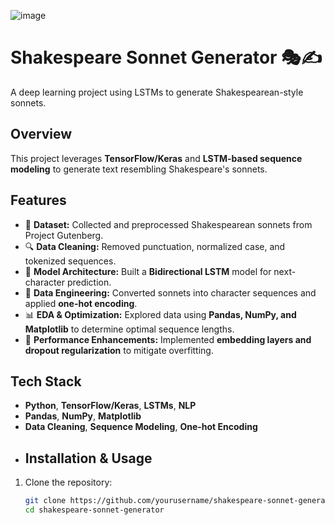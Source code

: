 
![image](https://github.com/user-attachments/assets/bbee6c75-6a91-4a5d-8e70-8667886ffc12)

# Shakespeare Sonnet Generator 🎭✍️  

A deep learning project using LSTMs to generate Shakespearean-style sonnets.  

## Overview  
This project leverages **TensorFlow/Keras** and **LSTM-based sequence modeling** to generate text resembling Shakespeare's sonnets.  

## Features  
- 📜 **Dataset:** Collected and preprocessed Shakespearean sonnets from Project Gutenberg.  
- 🔍 **Data Cleaning:** Removed punctuation, normalized case, and tokenized sequences.  
- 🧠 **Model Architecture:** Built a **Bidirectional LSTM** model for next-character prediction.  
- 🔢 **Data Engineering:** Converted sonnets into character sequences and applied **one-hot encoding**.  
- 📊 **EDA & Optimization:** Explored data using **Pandas, NumPy, and Matplotlib** to determine optimal sequence lengths.  
- 🚀 **Performance Enhancements:** Implemented **embedding layers and dropout regularization** to mitigate overfitting.  

## Tech Stack  
- **Python**, **TensorFlow/Keras**, **LSTMs**, **NLP**  
- **Pandas**, **NumPy**, **Matplotlib**  
- **Data Cleaning**, **Sequence Modeling**, **One-hot Encoding**
- ## Installation & Usage  
1. Clone the repository:  
   ```bash
   git clone https://github.com/yourusername/shakespeare-sonnet-generator.git
   cd shakespeare-sonnet-generator
